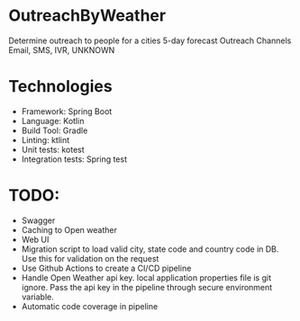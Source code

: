 # OutreachByWeather
Determine outreach to people for a cities 5-day forecast
Outreach Channels Email, SMS, IVR, UNKNOWN

# Technologies
* Framework: Spring Boot
* Language: Kotlin
* Build Tool: Gradle
* Linting: ktlint
* Unit tests: kotest
* Integration tests: Spring test

# TODO: 
* Swagger
* Caching to Open weather
* Web UI
* Migration script to load valid city, state code and country code in DB. Use this for validation on the request
* Use Github Actions to create a CI/CD pipeline
* Handle Open Weather api key. local application properties file is git ignore. Pass the api key in the pipeline through secure environment variable.
* Automatic code coverage in pipeline
